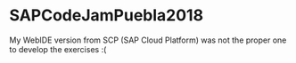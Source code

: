 # SAPCodeJamPuebla2018

My WebIDE version from SCP (SAP Cloud Platform) was not the proper one to develop the exercises :(